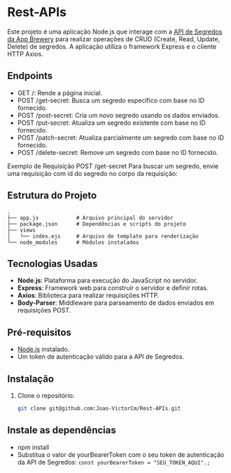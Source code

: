 # Rest-APIs

Este projeto é uma aplicação Node.js que interage com a [API de Segredos da App Brewery](https://secrets-api.appbrewery.com/) para realizar operações de CRUD (Create, Read, Update, Delete) de segredos. A aplicação utiliza o framework Express e o cliente HTTP Axios.
  

## Endpoints
- GET /: Rende a página inicial.
- POST /get-secret: Busca um segredo específico com base no ID fornecido.
- POST /post-secret: Cria um novo segredo usando os dados enviados.
- POST /put-secret: Atualiza um segredo existente com base no ID fornecido.
- POST /patch-secret: Atualiza parcialmente um segredo com base no ID fornecido.
- POST /delete-secret: Remove um segredo com base no ID fornecido.
  
Exemplo de Requisição POST /get-secret
Para buscar um segredo, envie uma requisição com id do segredo no corpo da requisição:

## Estrutura do Projeto
```plaintext
.
├── app.js            # Arquivo principal do servidor
├── package.json      # Dependências e scripts do projeto
├── views
│   └── index.ejs     # Arquivo de template para renderização
└── node_modules      # Módulos instalados
```

## Tecnologias Usadas
- **Node.js**: Plataforma para execução do JavaScript no servidor.
- **Express**: Framework web para construir o servidor e definir rotas.
- **Axios**: Biblioteca para realizar requisições HTTP.
- **Body-Parser**: Middleware para parseamento de dados enviados em requisições POST.

## Pré-requisitos

- [Node.js](https://nodejs.org/en/) instalado.
- Um token de autenticação válido para a API de Segredos.
  

## Instalação

1. Clone o repositório:
   ```bash
   git clone git@github.com:Joao-VictorCm/Rest-APIs.git

   
## Instale as dependências

- npm install
- Substitua o valor de yourBearerToken com o seu token de autenticação da API de Segredos:
```const yourBearerToken = "SEU_TOKEN_AQUI".; ```
